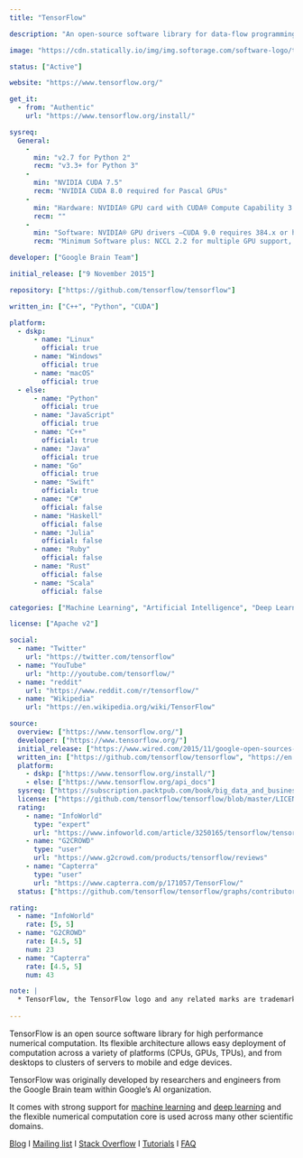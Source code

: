 ```yaml
---
title: "TensorFlow"

description: "An open-source software library for data-flow programming and machine learning applications such as neural networks"

image: "https://cdn.statically.io/img/img.softorage.com/software-logo/tensorflow.png?h=64"

status: ["Active"]

website: "https://www.tensorflow.org/"

get_it:
  - from: "Authentic"
    url: "https://www.tensorflow.org/install/"

sysreq:
  General:
    -
      min: "v2.7 for Python 2"
      recm: "v3.3+ for Python 3"
    -
      min: "NVIDIA CUDA 7.5"
      recm: "NVIDIA CUDA 8.0 required for Pascal GPUs"
    -
      min: "Hardware: NVIDIA® GPU card with CUDA® Compute Capability 3.5 or higher"
      recm: ""
    -
      min: "Software: NVIDIA® GPU drivers —CUDA 9.0 requires 384.x or higher, CUDA® Toolkit —TensorFlow supports CUDA 9.0, CUPTI ships with the CUDA Toolkit, cuDNN SDK (>= 7.2)"
      recm: "Minimum Software plus: NCCL 2.2 for multiple GPU support, TensorRT 4.0 to improve latency and throughput for inference on some models"

developer: ["Google Brain Team"]

initial_release: ["9 November 2015"]

repository: ["https://github.com/tensorflow/tensorflow"]

written_in: ["C++", "Python", "CUDA"]

platform:
  - dskp:
      - name: "Linux"
        official: true
      - name: "Windows"
        official: true
      - name: "macOS"
        official: true
  - else:
      - name: "Python"
        official: true
      - name: "JavaScript"
        official: true
      - name: "C++"
        official: true
      - name: "Java"
        official: true
      - name: "Go"
        official: true
      - name: "Swift"
        official: true
      - name: "C#"
        official: false
      - name: "Haskell"
        official: false
      - name: "Julia"
        official: false
      - name: "Ruby"
        official: false
      - name: "Rust"
        official: false
      - name: "Scala"
        official: false

categories: ["Machine Learning", "Artificial Intelligence", "Deep Learning", "Framework"]

license: ["Apache v2"]

social:
  - name: "Twitter"
    url: "https://twitter.com/tensorflow"
  - name: "YouTube"
    url: "http://youtube.com/tensorflow/"
  - name: "reddit"
    url: "https://www.reddit.com/r/tensorflow/"
  - name: "Wikipedia"
    url: "https://en.wikipedia.org/wiki/TensorFlow"

source:
  overview: ["https://www.tensorflow.org/"]
  developer: ["https://www.tensorflow.org/"]
  initial_release: ["https://www.wired.com/2015/11/google-open-sources-its-artificial-intelligence-engine/"]
  written_in: ["https://github.com/tensorflow/tensorflow", "https://en.wikipedia.org/w/index.php?title=TensorFlow&oldid=878912059"]
  platform:
    - dskp: ["https://www.tensorflow.org/install/"]
    - else: ["https://www.tensorflow.org/api_docs"]
  sysreq: ["https://subscription.packtpub.com/book/big_data_and_business_intelligence/9781786469786/2/ch02lvl1sec18/requirements-for-running-tensorflow-with-gpu-from-nvidia", "https://www.tensorflow.org/install/gpu"]
  license: ["https://github.com/tensorflow/tensorflow/blob/master/LICENSE"]
  rating:
    - name: "InfoWorld"
      type: "expert"
      url: "https://www.infoworld.com/article/3250165/tensorflow/tensorflow-review-the-best-deep-learning-library-gets-better.html"
    - name: "G2CROWD"
      type: "user"
      url: "https://www.g2crowd.com/products/tensorflow/reviews"
    - name: "Capterra"
      type: "user"
      url: "https://www.capterra.com/p/171057/TensorFlow/"
  status: ["https://github.com/tensorflow/tensorflow/graphs/contributors", "https://medium.com/tensorflow"]

rating:
  - name: "InfoWorld"
    rate: [5, 5]
  - name: "G2CROWD"
    rate: [4.5, 5]
    num: 23
  - name: "Capterra"
    rate: [4.5, 5]
    num: 43

note: |
  * TensorFlow, the TensorFlow logo and any related marks are trademarks of Google Inc.
  
---
```

  TensorFlow is an open source software library for high performance numerical computation. Its flexible architecture allows easy deployment of computation across a variety of platforms (CPUs, GPUs, TPUs), and from desktops to clusters of servers to mobile and edge devices.
  
  TensorFlow was originally developed by researchers and engineers from the Google Brain team within Google’s AI organization.
  
  It comes with strong support for [machine learning](/categories/machine-learning) and [deep learning](/categories/deep-learning) and the flexible numerical computation core is used across many other scientific domains.
  
  [Blog](https://medium.com/tensorflow)  I  [Mailing list](https://www.tensorflow.org/community/lists)  I  [Stack Overflow](https://stackoverflow.com/questions/tagged/tensorflow)  I  [Tutorials](https://www.tensorflow.org/tutorials/)  I  [FAQ](https://www.tensorflow.org/guide/faq)





